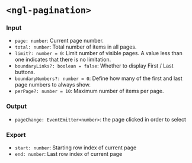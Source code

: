# `<ngl-pagination>`

### Input

  * `page: number`: Current page number.
  * `total: number`: Total number of items in all pages.
  * `limit?: number = 0`:  Limit number of visible pages. A value less than one indicates that there is no limitation.
  * `boundaryLinks?: boolean = false`: Whether to display First / Last buttons.
  * `boundaryNumbers?: number = 0`: Define how many of the first and last page numbers to always show.
  * `perPage?: number = 10`: Maximum number of items per page.

### Output

  * `pageChange: EventEmitter<number>`: the page clicked in order to select

### Export

  * `start: number`: Starting row index of current page
  * `end: number`: Last row index of current page
